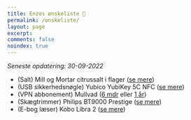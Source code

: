 ```yaml
---
title: Enzos ønskeliste 🎁
permalink: /onskeliste/
layout: page
excerpt: 
comments: false
noindex: true
---
```


*Seneste opdatering: 30-09-2022*
- (Salt) Mill og Mortar citrussalt i flager ([se mere](https://www.helsam.dk/mad-drikke/kolonial/salt-bouillon-og-soja/citrussalt-i-flager-mill-mortar?id=13210))
- (USB sikkerhedsnøgle) Yubico YubiKey 5C NFC ([se mere](https://www.computersalg.dk/i/7308775/yubico-yubikey-5c-nfc-usb-c-sikkerhedsn%c3%b8gle))
- (VPN abbonement) Mullvad ([6 mdr](https://www.amazon.de/-/en/dp/B092M55HJ2?qu=eyJxc2MiOiIwLjQzIiwicXNhIjoiMC40MCIsInFzcCI6IjAuNTcifQ%3D%3D) eller [1 år](https://www.amazon.de/-/en/dp/B092M5G1G7?qu=eyJxc2MiOiIwLjQzIiwicXNhIjoiMC40MCIsInFzcCI6IjAuNTcifQ%3D%3D))
- (Skægtrimmer) Philips BT9000 Prestige ([se mere](https://www.elgiganten.dk/product/personlig-pleje-skonhed-velvare/barbering-harfjerning/skagtrimmer/philips-9000-prestige-skagtrimmer-bt981015/53148))
- (E-bog læser) Kobo Libra 2 ([se mere](https://www.komplett.dk/product/1213867/pc-tablets/tablets-e-bogslaesere/e-bogslaesere/kobo-libra-2-7-32gb-sort?channable=00a560696400313231333836376d))

